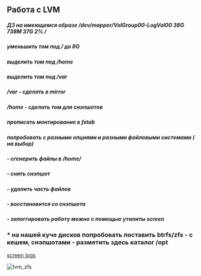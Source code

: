 Работа с LVM
------------------------
##### ДЗ на имеющемся образе /dev/mapper/VolGroup00-LogVol00 38G 738M 37G 2% /
##### уменьшить том под / до 8G
##### выделить том под /home
##### выделить том под /var
##### /var - сделать в mirror
##### /home - сделать том для снэпшотов
##### прописать монтирование в fstab
##### попробовать с разными опциями и разными файловыми системами ( на выбор)
##### - сгенерить файлы в /home/
##### - снять снэпшот
##### - удалить часть файлов
##### - восстановится со снэпшота
##### - залоггировать работу можно с помощью утилиты screen

### * на нашей куче дисков попробовать поставить btrfs/zfs - с кешем, снэпшотами - разметить здесь каталог /opt
[screen logs](https://github.com/kyourselfer/OTUS_LinuxAdmin201804/tree/master/lesson3_lvm/screenlogs)

![lvm_zfs](https://github.com/kyourselfer/OTUS_LinuxAdmin201804/blob/master/lesson3_lvm/lvm_zfs.jpeg)
